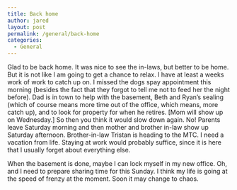 ```yaml
---
title: Back home
author: jared
layout: post
permalink: /general/back-home
categories:
  - General
---
```

Glad to be back home. It was nice to see the in-laws, but better to be home. But it is not like I am going to get a chance to relax. I have at least a weeks work of work to catch up on. I missed the dogs spay appointment this morning (besides the fact that they forgot to tell me not to feed her the night before). Dad is in town to help with the basement, Beth and Ryan&#8217;s sealing (which of course means more time out of the office, which means, more catch up), and to look for property for when he retires. [Mom will show up on Wednesday.] So then you think it would slow down again. No! Parents leave Saturday morning and then mother and brother in-law show up Saturday afternoon. Brother-in-law Tristan is heading to the MTC. I need a vacation from life. Staying at work would probably suffice, since it is here that I usually forget about everything else.

When the basement is done, maybe I can lock myself in my new office. Oh, and I need to prepare sharing time for this Sunday. I think my life is going at the speed of frenzy at the moment. Soon it may change to chaos.
